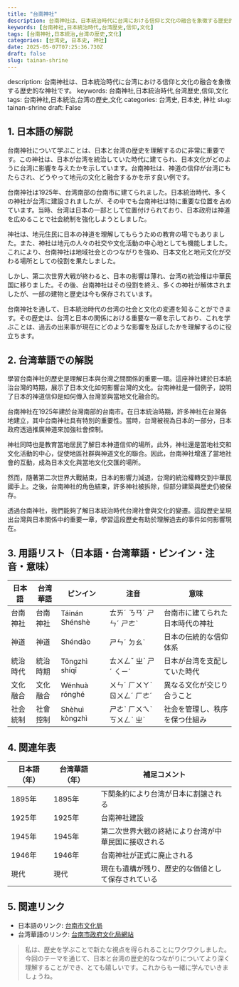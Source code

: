 ```yaml
---
title: "台南神社"
description: 台南神社は、日本統治時代に台湾における信仰と文化の融合を象徴する歴史的な神社です。
keywords: [台南神社,日本統治時代,台湾歴史,信仰,文化]
tags: [台南神社,日本統治,台湾の歴史,文化]
categories: [台湾史, 日本史, 神社]
date: 2025-05-07T07:25:36.730Z
draft: false
slug: tainan-shrine
---
```


description: 台南神社は、日本統治時代に台湾における信仰と文化の融合を象徴する歴史的な神社です。
keywords: 台南神社,日本統治時代,台湾歴史,信仰,文化
tags: 台南神社,日本統治,台湾の歴史,文化
categories: 台湾史, 日本史, 神社
slug: tainan-shrine
draft: False

## 1. 日本語の解説

台南神社について学ぶことは、日本と台湾の歴史を理解するのに非常に重要です。この神社は、日本が台湾を統治していた時代に建てられ、日本文化がどのように台湾に影響を与えたかを示しています。台南神社は、神道の信仰が台湾にもたらされ、どうやって地元の文化と融合するかを示す良い例です。

台南神社は1925年、台湾南部の台南市に建てられました。日本統治時代、多くの神社が台湾に建設されましたが、その中でも台南神社は特に重要な位置を占めています。当時、台湾は日本の一部として位置付けられており、日本政府は神道を広めることで社会統制を強化しようとしました。

神社は、地元住民に日本の神道を理解してもらうための教育の場でもありました。また、神社は地元の人々の社交や文化活動の中心地としても機能しました。これにより、台南神社は地域社会とのつながりを強め、日本文化と地元文化が交わる場所としての役割を果たしました。

しかし、第二次世界大戦が終わると、日本の影響は薄れ、台湾の統治権は中華民国に移りました。その後、台南神社はその役割を終え、多くの神社が解体されましたが、一部の建物と歴史は今も保存されています。

台南神社を通して、日本統治時代の台湾の社会と文化の変遷を知ることができます。その歴史は、台湾と日本の関係における重要な一章を示しており、これを学ぶことは、過去の出来事が現在にどのような影響を及ぼしたかを理解するのに役立ちます。

## 2. 台湾華語での解説

學習台南神社的歷史是理解日本與台灣之間關係的重要一環。這座神社建於日本統治台灣的時期，展示了日本文化如何影響台灣的文化。台南神社是一個例子，說明了日本的神道信仰是如何傳入台灣並與當地文化融合的。

台南神社在1925年建於台灣南部的台南市。在日本統治時期，許多神社在台灣各地建立，其中台南神社具有特別的重要性。當時，台灣被視為日本的一部分，日本政府透過推廣神道來加強社會控制。

神社同時也是教育當地居民了解日本神道信仰的場所。此外，神社還是當地社交和文化活動的中心，促使地區社群與神道文化的聯合。因此，台南神社增進了當地社會的互動，成為日本文化與當地文化交匯的場所。

然而，隨著第二次世界大戰結束，日本的影響力減退，台灣的統治權轉交到中華民國手上。之後，台南神社的角色結束，許多神社被拆除，但部分建築與歷史仍被保存。

透過台南神社，我們能夠了解日本統治時代台灣社會與文化的變遷。這段歷史呈現出台灣與日本關係中的重要一章，學習這段歷史有助於理解過去的事件如何影響現在。

## 3. 用語リスト（日本語・台湾華語・ピンイン・注音・意味）

| 日本語          | 台湾華語          | ピンイン           | 注音       | 意味                                       |
|----------------|------------------|------------------|------------|-------------------------------------------|
| 台南神社       | 台南神社         | Táinán Shénshè   | ㄊㄞˊ ㄋㄢˊ ㄕㄣˊ ㄕㄜˋ | 台南市に建てられた日本時代の神社                |
| 神道            | 神道             | Shéndào          | ㄕㄣˊ ㄉㄠˋ  | 日本の伝統的な信仰体系                       |
| 統治時代        | 統治時期         | Tǒngzhì shíqī    | ㄊㄨㄥˇ ㄓˋ ㄕˊ ㄑㄧˊ  | 日本が台湾を支配していた時代                  |
| 文化融合       | 文化融合         | Wénhuà rónghé    | ㄨㄣˊ ㄏㄨㄚˋ ㄖㄨㄥˊ ㄏㄜˊ | 異なる文化が交じり合うこと                   |
| 社会統制       | 社會控制         | Shèhuì kòngzhì   | ㄕㄜˋ ㄏㄨㄟˋ ㄎㄨㄥˋ ㄓˋ  | 社会を管理し、秩序を保つ仕組み               |

## 4. 関連年表

| 日本語（年）         | 台湾華語（年）     | 補足コメント                                        |
|---------------------|-------------------|------------------------------------------------|
| 1895年             | 1895年            | 下関条約により台湾が日本に割譲される               |
| 1925年             | 1925年            | 台南神社建設                                          |
| 1945年             | 1945年            | 第二次世界大戦の終結により台湾が中華民国に接収される  |
| 1946年             | 1946年            | 台南神社が正式に廃止される                           |
| 現代               | 現代              | 現在も遺構が残り、歴史的な価値として保存されている       |

## 5. 関連リンク

- 日本語のリンク: [台南市文化局](https://culture.tainan.gov.tw/)
- 台湾華語のリンク: [台南市政府文化局網站](https://culture.tainan.gov.tw/)

> 私は、歴史を学ぶことで新たな視点を得られることにワクワクしました。今回のテーマを通じて、日本と台湾の歴史的なつながりについてより深く理解することができ、とても嬉しいです。これからも一緒に学んでいきましょうね。